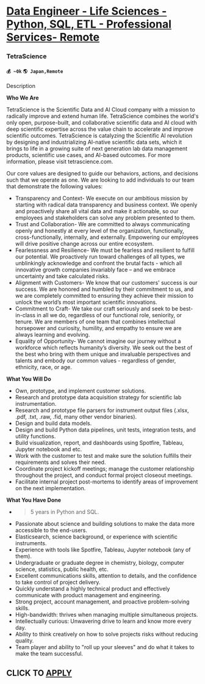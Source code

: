 # [Data Engineer - Life Sciences - Python, SQL, ETL - Professional Services- Remote](https://www.remotewlb.com/apply/data-engineer-life-sciences-python-sql-etl-professional-services-remote)  
### TetraScience  
#### `💰 ~0k` `🌎 Japan,Remote`  

Description

**Who We Are**

TetraScience is the Scientific Data and AI Cloud company with a mission to radically improve and extend human life. TetraScience combines the world's only open, purpose-built, and collaborative scientific data and AI cloud with deep scientific expertise across the value chain to accelerate and improve scientific outcomes. TetraScience is catalyzing the Scientific AI revolution by designing and industrializing AI-native scientific data sets, which it brings to life in a growing suite of next generation lab data management products, scientific use cases, and AI-based outcomes. For more information, please visit tetrascience.com.

Our core values are designed to guide our behaviors, actions, and decisions such that we operate as one. We are looking to add individuals to our team that demonstrate the following values:

  * Transparency and Context- We execute on our ambitious mission by starting with radical data transparency and business context. We openly and proactively share all vital data and make it actionable, so our employees and stakeholders can solve any problem presented to them.
  * Trust and Collaboration- We are committed to always communicating openly and honestly at every level of the organization, functionally, cross-functionally, internally, and externally. Empowering our employees will drive positive change across our entire ecosystem.
  * Fearlessness and Resilience- We must be fearless and resilient to fulfill our potential. We proactively run toward challenges of all types, we unblinkingly acknowledge and confront the brutal facts - which all innovative growth companies invariably face – and we embrace uncertainty and take calculated risks.
  * Alignment with Customers- We know that our customers' success is our success. We are honored and humbled by their commitment to us, and we are completely committed to ensuring they achieve their mission to unlock the world’s most important scientific innovations.
  * Commitment to Craft- We take our craft seriously and seek to be best-in-class in all we do, regardless of our functional role, seniority, or tenure. We are members of one team that combines intellectual horsepower and curiosity, humility, and empathy to ensure we are always learning and evolving.
  * Equality of Opportunity- We cannot imagine our journey without a workforce which reflects humanity’s diversity. We seek out the best of the best who bring with them unique and invaluable perspectives and talents and embody our common values - regardless of gender, ethnicity, race, or age.

**What You Will Do**  

  * Own, prototype, and implement customer solutions.
  * Research and prototype data acquisition strategy for scientific lab instrumentation.
  * Research and prototype file parsers for instrument output files (.xlsx, .pdf, .txt, .raw, .fid, many other vendor binaries).
  * Design and build data models.
  * Design and build Python data pipelines, unit tests, integration tests, and utility functions.
  * Build visualization, report, and dashboards using Spotfire, Tableau, Jupyter notebook and etc.
  * Work with the customer to test and make sure the solution fulfills their requirements and solves their need.
  * Coordinate project kickoff meetings; manage the customer relationship throughout the project, and conduct formal project closeout meetings.
  * Facilitate internal project post-mortems to identify areas of improvement on the next implementation.

**What You Have Done**

  * >5 years in Python and SQL.
  * Passionate about science and building solutions to make the data more accessible to the end-users.
  * Elasticsearch, science background, or experience with scientific instruments.
  * Experience with tools like Spotfire, Tableau, Jupyter notebook (any of them).
  * Undergraduate or graduate degree in chemistry, biology, computer science, statistics, public health, etc.
  * Excellent communications skills, attention to details, and the confidence to take control of project delivery.
  * Quickly understand a highly technical product and effectively communicate with product management and engineering.
  * Strong project, account management, and proactive problem-solving skills.
  * High-bandwidth: thrives when managing multiple simultaneous projects.
  * Intellectually curious: Unwavering drive to learn and know more every day.
  * Ability to think creatively on how to solve projects risks without reducing quality.
  * Team player and ability to "roll up your sleeves" and do what it takes to make the team successful.

  

  
## CLICK TO [APPLY](https://www.remotewlb.com/apply/data-engineer-life-sciences-python-sql-etl-professional-services-remote)

